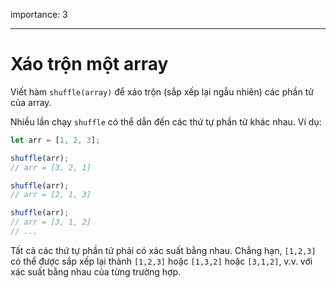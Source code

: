 importance: 3

---

# Xáo trộn một array

Viết hàm `shuffle(array)` để xáo trộn (sắp xếp lại ngẫu nhiên) các phần tử của array.

Nhiều lần chạy `shuffle` có thể dẫn đến các thứ tự phần tử khác nhau. Ví dụ:

```js
let arr = [1, 2, 3];

shuffle(arr);
// arr = [3, 2, 1]

shuffle(arr);
// arr = [2, 1, 3]

shuffle(arr);
// arr = [3, 1, 2]
// ...
```

Tất cả các thứ tự phần tử phải có xác suất bằng nhau. Chẳng hạn, `[1,2,3]` có thể được sắp xếp lại thành `[1,2,3]` hoặc `[1,3,2]` hoặc `[3,1,2]`, v.v. với xác suất bằng nhau của từng trường hợp.
